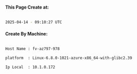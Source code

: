 
   
#### This Page Create at:

```bash

2025-04-14 - 09:10:27 UTC

```

#### Create By Machine:

```bash

Host Name : fv-az797-978

platform  : Linux-6.8.0-1021-azure-x86_64-with-glibc2.39

Ip Local  : 10.1.0.172

```

